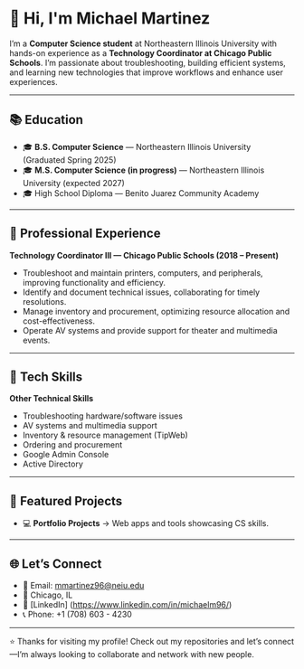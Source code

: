 # 👋 Hi, I'm Michael Martinez  

I’m a **Computer Science student** at Northeastern Illinois University with hands-on experience as a **Technology Coordinator at Chicago Public Schools**. I’m passionate about troubleshooting, building efficient systems, and learning new technologies that improve workflows and enhance user experiences.  

---

## 📚 Education  
- 🎓 **B.S. Computer Science** — Northeastern Illinois University (Graduated Spring 2025)  
- 🎓 **M.S. Computer Science (in progress)** — Northeastern Illinois University (expected 2027)  
- 🎓 High School Diploma — Benito Juarez Community Academy  

---

## 💼 Professional Experience  

**Technology Coordinator III — Chicago Public Schools (2018 – Present)**  
- Troubleshoot and maintain printers, computers, and peripherals, improving functionality and efficiency.  
- Identify and document technical issues, collaborating for timely resolutions.  
- Manage inventory and procurement, optimizing resource allocation and cost-effectiveness.  
- Operate AV systems and provide support for theater and multimedia events.  

---

## 🧰 Tech Skills  
**Other Technical Skills**  
- Troubleshooting hardware/software issues  
- AV systems and multimedia support  
- Inventory & resource management (TipWeb)
- Ordering and procurement
- Google Admin Console
- Active Directory
---

## 📌 Featured Projects  
- 💻 **Portfolio Projects** → Web apps and tools showcasing CS skills.  

---

## 🌐 Let’s Connect  
- 📧 Email: [mmartinez96@neiu.edu](mailto:mmartinez96@neiu.edu)  
- 📍 Chicago, IL  
- 💼 [LinkedIn] (https://www.linkedin.com/in/michaelm96/)
-  📞 Phone: +1 (708) 603 - 4230


---

⭐️ Thanks for visiting my profile! Check out my repositories and let’s connect—I’m always looking to collaborate and network with new people.
